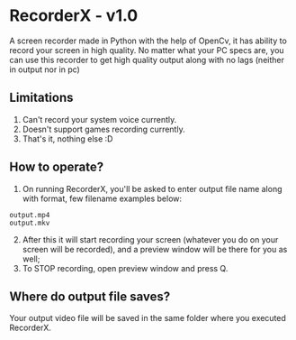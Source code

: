# RecorderX - v1.0
A screen recorder made in Python with the help of OpenCv, it has ability to record your screen in high quality.
No matter what your PC specs are, you can use this recorder to get high quality output along with no lags (neither in output nor in pc)

## Limitations
1. Can't record your system voice currently.
2. Doesn't support games recording currently.
3. That's it, nothing else :D

## How to operate?
1. On running RecorderX, you'll be asked to enter output file name along with format, few filename examples below:
```
output.mp4
output.mkv
```
2. After this it will start recording your screen (whatever you do on your screen will be recorded), and a preview window will be there for you as well;
3. To STOP recording, open preview window and press Q.

## Where do output file saves?
Your output video file will be saved in the same folder where you executed RecorderX.
